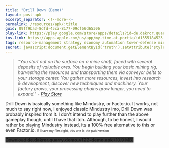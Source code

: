 ```yaml
---
title: "Drill Down (Demo)"
layout: post-apk
excerpt_separator: <!--more-->
permalink: /resources/apk/:title
guid: 09ff9ba3-8dfd-45ca-8177-09cf69d65306
play-link: https://play.google.com/store/apps/details?id=de.dakror.quarry
ios-link: https://apps.apple.com/us/app/my-time-at-portia/id1555184523
tags: resource-management strategy economy automation tower-defense minimalist crafting
secret: javascript:document.getElementById('truth').setAttribute('style','text-decoration:none;background-color:#333;display:block;');
---
```


> _"You start out on the surface on a mine shaft, faced with several deposits of valuable ores. You begin building your basic mining rig, harvesting the resources and transporting them via conveyor belts to your storage center. You gather more resources, invest into research & development, discover new techniques and machinery. Your factory grows, your processing chains grow longer, you need to expand." - <a href="https://play.google.com/store/apps/details?id=de.dakror.quarry" target="_blank">Play Store</a>_

Drill Down is basically something like Mindustry, or Factor.io. It works, not much to say right now, I enjoyed classic Mindustry imo, Drill Down was probably inspired from it. <!--more-->I don't intend to play further than the above gameplay though, until I have that itch. Although, to be honest, I would rather be playing Mindustry instead, its a 100% free alternative to this or even Factor.io. <span style="font-size:70%">If I have my files right, this one is the paid version</span>

<div class="text-center">
    <a class="btn btn-dark btn-block w-100" onclick='apk("de.dakror.quarry.demo_v122-demo.apk")' target="_blank" style="text-decoration: none; background-color: #333;"> Download <b>de.dakror.quarry.demo_v122-demo.apk</b> (10.9 MB)</a><br>
    <a id="truth" class="btn btn-dark btn-block w-100" onclick='apk("de.dakror.quarry_v120-full.apk")' target="_blank" style="text-decoration: none; background-color: #333; display: none;"> Download <b>de.dakror.quarry_v120-full.apk</b> (10.9 MB)</a>
</div>
